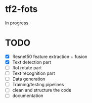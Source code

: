 # tf2-fots

In progress

# TODO

- [x] Resnet50 feature extraction + fusion
- [x] Text detection part
- [ ] RoI rotate part
- [ ] Text recognition part
- [ ] Data generation
- [ ] Training/testing pipelines
- [ ] clean and structure the code
- [ ] documentation
